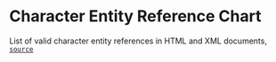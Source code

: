 # Character Entity Reference Chart
List of valid character entity references in HTML and XML documents, [`source`](https://dev.w3.org/html5/html-author/charref)
